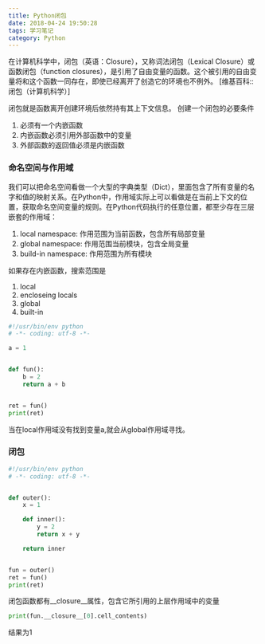 ```yaml
---
title: Python闭包
date: 2018-04-24 19:50:28
tags: 学习笔记
category: Python
---
```

在计算机科学中，闭包（英语：Closure），又称词法闭包（Lexical Closure）或函数闭包（function closures），是引用了自由变量的函数。这个被引用的自由变量将和这个函数一同存在，即使已经离开了创造它的环境也不例外。
[维基百科::闭包（计算机科学）]
<!--more-->
闭包就是函数离开创建环境后依然持有其上下文信息。
创建一个闭包的必要条件
1. 必须有一个内嵌函数
2. 内嵌函数必须引用外部函数中的变量
3. 外部函数的返回值必须是内嵌函数

### 命名空间与作用域
我们可以把命名空间看做一个大型的字典类型（Dict），里面包含了所有变量的名字和值的映射关系。在Python中，作用域实际上可以看做是在当前上下文的位置，获取命名空间变量的规则。在Python代码执行的任意位置，都至少存在三层嵌套的作用域：
1. local namespace: 作用范围为当前函数，包含所有局部变量
2. global namespace: 作用范围当前模块，包含全局变量
3. build-in namespace: 作用范围为所有模块

如果存在内嵌函数，搜索范围是
1. local
2. encloseing locals
3. global
4. built-in
``` python
#!/usr/bin/env python
# -*- coding: utf-8 -*-

a = 1


def fun():
    b = 2
    return a + b


ret = fun()
print(ret)

```
当在local作用域没有找到变量a,就会从global作用域寻找。
### 闭包
``` python
#!/usr/bin/env python
# -*- coding: utf-8 -*-


def outer():
    x = 1

    def inner():
        y = 2
        return x + y

    return inner


fun = outer()
ret = fun()
print(ret)

```
闭包函数都有__closure__属性，包含它所引用的上层作用域中的变量
``` python
print(fun.__closure__[0].cell_contents)
```
结果为1
